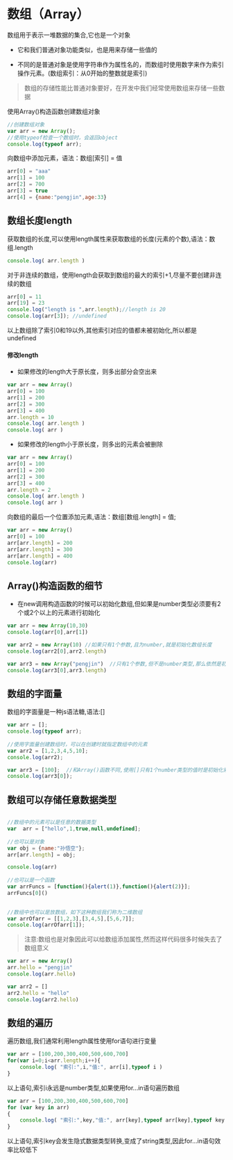 # 数组（Array）

数组用于表示一堆数据的集合,它也是一个对象

* 它和我们普通对象功能类似，也是用来存储一些值的

* 不同的是普通对象是使用字符串作为属性名的，而数组时使用数字来作为索引操作元素。(数组索引：从0开始的整数就是索引)

> 数组的存储性能比普通对象要好，在开发中我们经常使用数组来存储一些数据

使用Array()构造函数创建数组对象

```javascript
//创建数组对象
var arr = new Array();			
//使用typeof检查一个数组时，会返回object
console.log(typeof arr);
```

向数组中添加元素，语法：数组[索引] = 值

```javascript
arr[0] = "aaa"
arr[1] = 100
arr[2] = 700
arr[3] = true
arr[4] = {name:"pengjin",age:33}
```

## 数组长度length

获取数组的长度,可以使用length属性来获取数组的长度(元素的个数),语法：数组.length

```javascript
console.log( arr.length )
```

对于非连续的数组，使用length会获取到数组的最大的索引+1,尽量不要创建非连续的数组

```javascript
arr[0] = 11
arr[19] = 23
console.log("length is ",arr.length);//length is 20
console.log(arr[3]); //undefined
```

以上数组除了索引0和19以外,其他索引对应的值都未被初始化,所以都是undefined

#### 修改length

* 如果修改的length大于原长度，则多出部分会空出来

```javascript
var arr = new Array()
arr[0] = 100
arr[1] = 200
arr[2] = 300
arr[3] = 400
arr.length = 10
console.log( arr.length )
console.log( arr )
```

* 如果修改的length小于原长度，则多出的元素会被删除

```javascript
var arr = new Array()
arr[0] = 100
arr[1] = 200
arr[2] = 300
arr[3] = 400
arr.length = 2
console.log( arr.length )
console.log( arr )
```

向数组的最后一个位置添加元素,语法：数组[数组.length] = 值;

```javascript
var arr = new Array()
arr[0] = 100
arr[arr.length] = 200
arr[arr.length] = 300
arr[arr.length] = 400
console.log(arr)
```

## Array()构造函数的细节

* 在new调用构造函数的时候可以初始化数组,但如果是number类型必须要有2个或2个以上的元素进行初始化

```javascript
var arr = new Array(10,30)
console.log(arr[0],arr[1])

var arr2 = new Array(10) //如果只有1个参数,且为number,就是初始化数组长度
console.log(arr2[0],arr2.length)

var arr3 = new Array("pengjin")  //只有1个参数,但不是number类型,那么依然是初始化数组的索引为0的值
console.log(arr3[0],arr3.length)
```

## 数组的字面量

数组的字面量是一种js语法糖,语法:[]

```javascript
var arr = [];
console.log(typeof arr);
			
//使用字面量创建数组时，可以在创建时就指定数组中的元素
var arr2 = [1,2,3,4,5,10];
console.log(arr2);

var arr3 = [100];  //和Array()函数不同,使用[]只有1个number类型的值时是初始化索引为0的值
console.log(arr3[0]);
```


## 数组可以存储任意数据类型

```javascript

//数组中的元素可以是任意的数据类型
var  arr = ["hello",1,true,null,undefined];
			
//也可以是对象
var obj = {name:"孙悟空"};
arr[arr.length] = obj;

console.log(arr)
			
//也可以是一个函数
var arrFuncs = [function(){alert(1)},function(){alert(2)}];
arrFuncs[0]()

	
//数组中也可以是放数组，如下这种数组我们称为二维数组
var arrOfarr = [[1,2,3],[3,4,5],[5,6,7]];
console.log(arrOfarr[1]);
```

> 注意:数组也是对象因此可以给数组添加属性,然而这样代码很多时候失去了数组意义

```javascript
var arr = new Array()
arr.hello = "pengjin"
console.log(arr.hello)

var arr2 = []
arr2.hello = "hello"
console.log(arr2.hello)
```


## 数组的遍历

遍历数组,我们通常利用length属性使用for语句进行变量

```javascript
var arr = [100,200,300,400,500,600,700]
for(var i=0;i<arr.length;i++){
	console.log( "索引:",i,"值:", arr[i],typeof i )
}
```

以上语句,索引i永远是number类型,如果使用for...in语句遍历数组

```javascript
var arr = [100,200,300,400,500,600,700]
for (var key in arr)
{
	console.log( "索引:",key,"值:", arr[key],typeof arr[key],typeof key )
}
```

以上语句,索引key会发生隐式数据类型转换,变成了string类型,因此for...in语句效率比较低下